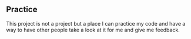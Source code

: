 ## Practice 

This project is not a project but a place I can practice my code and have a way to have other people take a look at it for me and give me feedback. 